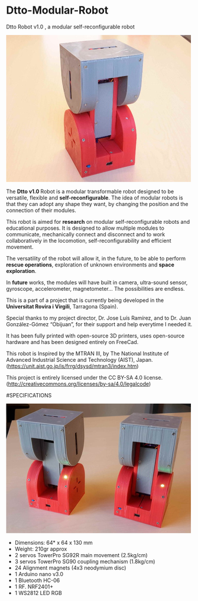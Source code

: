 # Dtto-Modular-Robot
Dtto Robot v1.0 , a modular self-reconfigurable robot

![alt tag](/IMAGES/1s.jpg)

The <strong>Dtto v1.0 </strong> Robot is a modular transformable robot designed to be versatile, flexible and <strong>self-reconfigurable</strong>. The idea of modular robots is that they can adopt any shape they want, by changing the position and the connection of their modules. 

This robot is aimed for <strong>research</strong> on modular self-reconfigurable robots and educational purposes. It is designed to allow multiple modules to communicate, mechanically connect and disconnect and to work collaboratively in the locomotion, self-reconfigurability and efficient movement.

The versatility of the robot will allow it, in the future, to be able to perform <strong>rescue operations</strong>, exploration of unknown environments and <strong>space exploration</strong>.

In <strong>future</strong> works, the modules will have built in camera, ultra-sound sensor, gyroscope, accelerometer, magnetometer… The possibilities are endless.
 
This is a part of a project that is currently being developed in the <strong>Universitat Rovira i Virgili</strong>, Tarragona (Spain).

Special thanks to my project director, Dr. Jose Luís Ramírez, and to Dr. Juan González-Gómez “Obijuan”, for their support and help everytime I needed it. 

It has been fully printed with open-source 3D printers, uses open-source hardware and has been designed entirely on FreeCad.

This robot is Inspired by the MTRAN III, by The National Institute of Advanced Industrial Science and Technology (AIST), Japan. (https://unit.aist.go.jp/is/frrg/dsysd/mtran3/index.htm)

This project is entirely licensed under the CC BY-SA 4.0 license. (http://creativecommons.org/licenses/by-sa/4.0/legalcode)

#SPECIFICATIONS

![alt tag](/IMAGES/6s.jpg)

- Dimensions: 64* x 64 x 130 mm
- Weight: 210gr approx
- 2 servos TowerPro SG92R main movement (2.5kg/cm)
- 3 servos TowerPro SG90 coupling mechanism (1.8kg/cm)
- 24 Alignment magnets (4x3 neodymium disc)
- 1 Arduino nano v3.0
- 1 Bluetooth HC-06
- 1 RF. NRF2401+
- 1 WS2812 LED RGB


